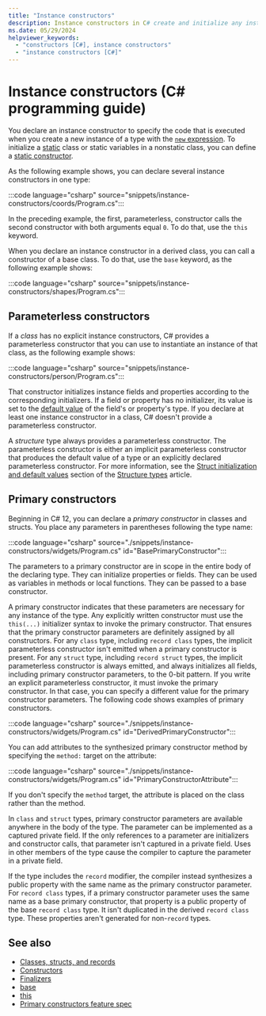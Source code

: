 ```yaml
---
title: "Instance constructors"
description: Instance constructors in C# create and initialize any instance member variables when you use the new expression to create an instance of a type.
ms.date: 05/29/2024
helpviewer_keywords:
  - "constructors [C#], instance constructors"
  - "instance constructors [C#]"
---
```

# Instance constructors (C# programming guide)

You declare an instance constructor to specify the code that is executed when you create a new instance of a type with the [`new` expression](../../language-reference/operators/new-operator.md). To initialize a [static](../../language-reference/keywords/static.md) class or static variables in a nonstatic class, you can define a [static constructor](static-constructors.md).

As the following example shows, you can declare several instance constructors in one type:

:::code language="csharp" source="snippets/instance-constructors/coords/Program.cs":::

In the preceding example, the first, parameterless, constructor calls the second constructor with both arguments equal `0`. To do that, use the `this` keyword.

When you declare an instance constructor in a derived class, you can call a constructor of a base class. To do that, use the `base` keyword, as the following example shows:

:::code language="csharp" source="snippets/instance-constructors/shapes/Program.cs":::

## Parameterless constructors

If a *class* has no explicit instance constructors, C# provides a parameterless constructor that you can use to instantiate an instance of that class, as the following example shows:

:::code language="csharp" source="snippets/instance-constructors/person/Program.cs":::

That constructor initializes instance fields and properties according to the corresponding initializers. If a field or property has no initializer, its value is set to the [default value](../../language-reference/builtin-types/default-values.md) of the field's or property's type. If you declare at least one instance constructor in a class, C# doesn't provide a parameterless constructor.

A *structure* type always provides a parameterless constructor. The parameterless constructor is either an implicit parameterless constructor that produces the default value of a type or an explicitly declared parameterless constructor. For more information, see the [Struct initialization and default values](../../language-reference/builtin-types/struct.md#struct-initialization-and-default-values) section of the [Structure types](../../language-reference/builtin-types/struct.md) article.

## Primary constructors

Beginning in C# 12, you can declare a *primary constructor* in classes and structs. You place any parameters in parentheses following the type name:

:::code language="csharp" source="./snippets/instance-constructors/widgets/Program.cs" id="BasePrimaryConstructor":::

The parameters to a primary constructor are in scope in the entire body of the declaring type. They can initialize properties or fields. They can be used as variables in methods or local functions. They can be passed to a base constructor.

A primary constructor indicates that these parameters are necessary for any instance of the type. Any explicitly written constructor must use the `this(...)` initializer syntax to invoke the primary constructor. That ensures that the primary constructor parameters are definitely assigned by all constructors. For any `class` type, including `record class` types, the implicit parameterless constructor isn't emitted when a primary constructor is present. For any `struct` type, including `record struct` types, the implicit parameterless constructor is always emitted, and always initializes all fields, including primary constructor parameters, to the 0-bit pattern. If you write an explicit parameterless constructor, it must invoke the primary constructor. In that case, you can specify a different value for the primary constructor parameters. The following code shows examples of primary constructors.

:::code language="csharp" source="./snippets/instance-constructors/widgets/Program.cs" id="DerivedPrimaryConstructor":::

You can add attributes to the synthesized primary constructor method by specifying the `method:` target on the attribute:

:::code language="csharp" source="./snippets/instance-constructors/widgets/Program.cs" id="PrimaryConstructorAttribute":::

If you don't specify the `method` target, the attribute is placed on the class rather than the method.

In `class` and `struct` types, primary constructor parameters are available anywhere in the body of the type. The parameter can be implemented as a captured private field. If the only references to a parameter are initializers and constructor calls, that parameter isn't captured in a private field. Uses in other members of the type cause the compiler to capture the parameter in a private field.

If the type includes the `record` modifier, the compiler instead synthesizes a public property with the same name as the primary constructor parameter. For `record class` types, if a primary constructor parameter uses the same name as a base primary constructor, that property is a public property of the base `record class` type. It isn't duplicated in the derived `record class` type. These properties aren't generated for non-`record` types.

## See also

- [Classes, structs, and records](../../fundamentals/object-oriented/index.md)
- [Constructors](constructors.md)
- [Finalizers](finalizers.md)
- [base](../../language-reference/keywords/base.md)
- [this](../../language-reference/keywords/this.md)
- [Primary constructors feature spec](~/_csharplang/proposals/csharp-12.0/primary-constructors.md)
